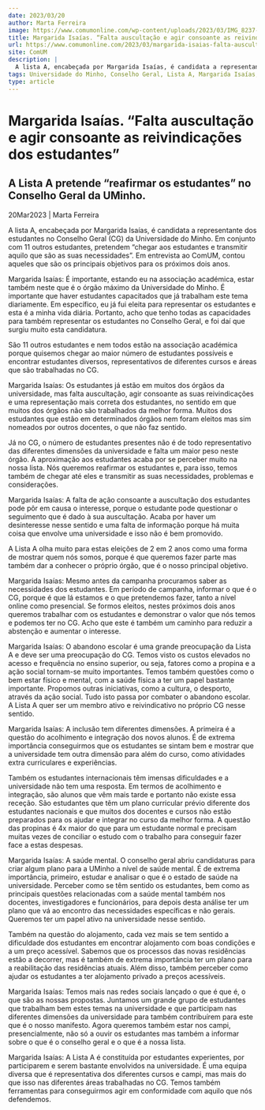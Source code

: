 ```yaml
---
date: 2023/03/20
author: Marta Ferreira
image: https://www.comumonline.com/wp-content/uploads/2023/03/IMG_8237-scaled-e1679324712414-1500x903.jpg
title: Margarida Isaías. “Falta auscultação e agir consoante as reivindicações dos estudantes”
url: https://www.comumonline.com/2023/03/margarida-isaias-falta-auscultacao-e-agir-consoante-as-reivindicacoes-dos-estudantes/
site: ComUM
description: |
  A lista A, encabeçada por Margarida Isaías, é candidata a representante dos estudantes no Conselho Geral (CG) da Universidade do Minho.
tags: Universidade do Minho, Conselho Geral, Lista A, Margarida Isaías, Eleições Conselho Geral 2023
type: article
---
```



# Margarida Isaías. “Falta auscultação e agir consoante as reivindicações dos estudantes”

## A Lista A pretende “reafirmar os estudantes” no Conselho Geral da UMinho.

20Mar2023 | Marta Ferreira

A lista A, encabeçada por Margarida Isaías, é candidata a representante dos estudantes no Conselho Geral (CG) da Universidade do Minho. Em conjunto com 11 outros estudantes, pretendem “chegar aos estudantes e transmitir aquilo que são as suas necessidades”. Em entrevista ao ComUM, contou aqueles que são os principais objetivos para os próximos dois anos.

Margarida Isaías: É importante, estando eu na associação académica, estar também neste que é o órgão máximo da Universidade do Minho. É importante que haver estudantes capacitados que já trabalham este tema diariamente. Em específico, eu já fui eleita para representar os estudantes e esta é a minha vida diária. Portanto, acho que tenho todas as capacidades para também representar os estudantes no Conselho Geral, e foi daí que surgiu muito esta candidatura.

São 11 outros estudantes e nem todos estão na associação académica porque quisemos chegar ao maior número de estudantes possíveis e encontrar estudantes diversos, representativos de diferentes cursos e áreas que são trabalhadas no CG. 

Margarida Isaías: Os estudantes já estão em muitos dos órgãos da universidade, mas falta auscultação, agir consoante as suas reivindicações e uma representação mais correta dos estudantes, no sentido em que muitos dos órgãos não são trabalhados da melhor forma. Muitos dos estudantes que estão em determinados órgãos nem foram eleitos mas sim nomeados por outros docentes, o que não faz sentido.

Já no CG, o número de estudantes presentes não é de todo representativo das diferentes dimensões da universidade e falta um maior peso neste órgão. A aproximação aos estudantes acaba por se perceber muito na nossa lista. Nós queremos reafirmar os estudantes e, para isso, temos também de chegar até eles e transmitir as suas necessidades, problemas e considerações.

Margarida Isaías: A falta de ação consoante a auscultação dos estudantes pode pôr em causa o interesse, porque o estudante pode questionar o seguimento que é dado à sua auscultação. Acaba por haver um desinteresse nesse sentido e uma falta de informação porque há muita coisa que envolve uma universidade e isso não é bem promovido.

A Lista A olha muito para estas eleições de 2 em 2 anos como uma forma de mostrar quem nós somos, porque é que queremos fazer parte mas também dar a conhecer o próprio órgão, que é o nosso principal objetivo. 

Margarida Isaías: Mesmo antes da campanha procuramos saber as necessidades dos estudantes. Em período de campanha, informar o que é o CG, porque é que lá estamos e o que pretendemos fazer, tanto a nível online como presencial. Se formos eleitos, nestes próximos dois anos queremos trabalhar com os estudantes e demonstrar o valor que nós temos e podemos ter no CG. Acho que este é também um caminho para reduzir a abstenção e aumentar o interesse.

Margarida Isaías: O abandono escolar é uma grande preocupação da Lista A e deve ser uma preocupação do CG. Temos visto os custos elevados no acesso e frequência no ensino superior, ou seja, fatores como a propina e a ação social tornam-se muito importantes. Temos também questões como o bem estar físico e mental, com a saúde física a ter um papel bastante importante. Propomos outras iniciativas, como a cultura, o desporto, através da ação social. Tudo isto passa por combater o abandono escolar. A Lista A quer ser um membro ativo e reivindicativo no próprio CG nesse sentido.

Margarida Isaías: A inclusão tem diferentes dimensões. A primeira é a questão do acolhimento e integração dos novos alunos. É de extrema importância conseguirmos que os estudantes se sintam bem e mostrar que a universidade tem outra dimensão para além do curso, como atividades extra curriculares e experiências.

Também os estudantes internacionais têm imensas dificuldades e a universidade não tem uma resposta. Em termos de acolhimento e integração, são alunos que vêm mais tarde e portanto não existe essa receção. São estudantes que têm um plano curricular prévio diferente dos estudantes nacionais e que muitos dos docentes e cursos não estão preparados para os ajudar e integrar no curso da melhor forma. A questão das propinas é 4x maior do que para um estudante normal e precisam muitas vezes de conciliar o estudo com o trabalho para conseguir fazer face a estas despesas.

Margarida Isaías: A saúde mental. O conselho geral abriu candidaturas para criar algum plano para a UMinho a nível de saúde mental. É de extrema importância, primeiro, estudar e analisar o que é o estado de saúde na universidade. Perceber como se têm sentido os estudantes, bem como as principais questões relacionadas com a saúde mental também nos docentes, investigadores e funcionários, para depois desta análise ter um plano que vá ao encontro das necessidades específicas e não gerais. Queremos ter um papel ativo na universidade nesse sentido.

Também na questão do alojamento, cada vez mais se tem sentido a dificuldade dos estudantes em encontrar alojamento com boas condições e a um preço acessível. Sabemos que os processos das novas residências estão a decorrer, mas é também de extrema importância ter um plano para a reabilitação das residências atuais. Além disso, também perceber como ajudar os estudantes a ter alojamento privado a preços acessíveis.

Margarida Isaías: Temos mais nas redes sociais lançado o que é que é, o que são as nossas propostas. Juntamos um grande grupo de estudantes que trabalham bem estes temas na universidade e que participam nas diferentes dimensões da universidade para também contribuírem para este que é o nosso manifesto. Agora queremos também estar nos campi, presencialmente, não só a ouvir os estudantes mas também a informar sobre o que é o conselho geral e o que é a nossa lista.

Margarida Isaías: A Lista A é constituída por estudantes experientes, por participarem e serem bastante envolvidos na universidade. É uma equipa diversa que é representativa dos diferentes cursos e campi, mas mais do que isso nas diferentes áreas trabalhadas no CG. Temos também ferramentas para conseguirmos agir em conformidade com aquilo que nós defendemos.
